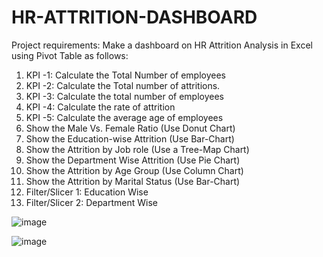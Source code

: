 # HR-ATTRITION-DASHBOARD
Project requirements:
Make a dashboard on HR Attrition Analysis in Excel using Pivot Table as follows:
1.	KPI -1: Calculate the Total Number of employees
2.	KPI -2: Calculate the Total number of attritions. 
3.	KPI -3: Calculate the total number of employees
4.	KPI -4: Calculate the rate of attrition
5.	KPI -5: Calculate the average age of employees
6.	Show the Male Vs. Female Ratio (Use Donut Chart)
7.	Show the Education-wise Attrition (Use Bar-Chart)
8.	Show the Attrition by Job role (Use a Tree-Map Chart)
9.	Show the Department Wise Attrition (Use Pie Chart)
10.	Show the Attrition by Age Group (Use Column Chart)
11.	Show the Attrition by Marital Status (Use Bar-Chart)
12.	Filter/Slicer 1: Education Wise
13.	Filter/Slicer 2: Department Wise


![image](https://github.com/user-attachments/assets/4a7659ee-f455-4f93-9664-b3567673a7a5)



![image](https://github.com/user-attachments/assets/564ede93-7611-46dc-a74f-6b6d62bfb284)
